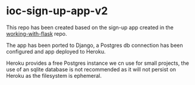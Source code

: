 # ioc-sign-up-app-v2

This repo has been created based on the sign-up app created in the [working-with-flask](https://github.com/IoC-Sunderland/working-with-flask-forms) repo.

The app has been ported to Django, a Postgres db connection has been configured and app deployed to Heroku.

Heroku provides a free Postgres instance we cn use for small projects, the use of an sqlite database is not recommended as it will not persist
on Heroku as the filesystem is ephemeral.

